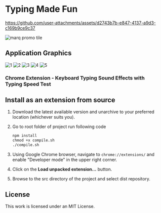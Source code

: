 # Typing Made Fun

https://github.com/user-attachments/assets/d2743b7b-e847-4137-a9d3-c169b9ce9c37

![marq promo tile](https://github.com/user-attachments/assets/ae30d04b-eaa6-422d-9320-4b876451665a)

## Application Graphics

![1](https://github.com/user-attachments/assets/af543986-eb2b-48f1-bfa8-c58d7b65312b)
![2](https://github.com/user-attachments/assets/74a0ee62-667e-40a3-9295-01d33e1f38fc)
![3](https://github.com/user-attachments/assets/e57c03ba-118d-4b28-8090-5f20175fc5b3)
![4](https://github.com/user-attachments/assets/a141f926-7f08-4634-920f-8a6283e67ce8)
![5](https://github.com/user-attachments/assets/9a281d58-a138-443f-a3c2-f9f2cacbc356)


### Chrome Extension - Keyboard Typing Sound Effects with Typing Speed Test


## Install as an extension from source

1. Download the latest available version and unarchive to your preferred location (whichever suits you).
2. Go to root folder of project run following code

    ```cmd
    npm install
    chmod +x compile.sh
    ./compile.sh
    ```

3. Using Google Chrome browser, navigate to ```chrome://extensions/``` and enable "Developer mode" in the upper right corner.
4. Click on the **Load unpacked extension...** button.
5. Browse to the src directory of the project and select dist repository.

## License

This work is licensed under an MIT License.
